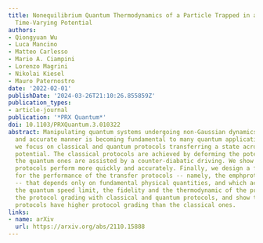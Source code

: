 ```yaml
---
title: Nonequilibrium Quantum Thermodynamics of a Particle Trapped in a Controllable
  Time-Varying Potential
authors:
- Qiongyuan Wu
- Luca Mancino
- Matteo Carlesso
- Mario A. Ciampini
- Lorenzo Magrini
- Nikolai Kiesel
- Mauro Paternostro
date: '2022-02-01'
publishDate: '2024-03-26T21:10:26.855859Z'
publication_types:
- article-journal
publication: '*PRX Quantum*'
doi: 10.1103/PRXQuantum.3.010322
abstract: Manipulating quantum systems undergoing non-Gaussian dynamics in a fast
  and accurate manner is becoming fundamental to many quantum applications. Here,
  we focus on classical and quantum protocols transferring a state across a double-well
  potential. The classical protocols are achieved by deforming the potential, while
  the quantum ones are assisted by a counter-diabatic driving. We show that quantum
  protocols perform more quickly and accurately. Finally, we design a figure of merit
  for the performance of the transfer protocols -- namely, the emphprotocol grading
  -- that depends only on fundamental physical quantities, and which accounts for
  the quantum speed limit, the fidelity and the thermodynamic of the process. We test
  the protocol grading with classical and quantum protocols, and show that quantum
  protocols have higher protocol grading than the classical ones.
links:
- name: arXiv
  url: https://arxiv.org/abs/2110.15888
---
```

